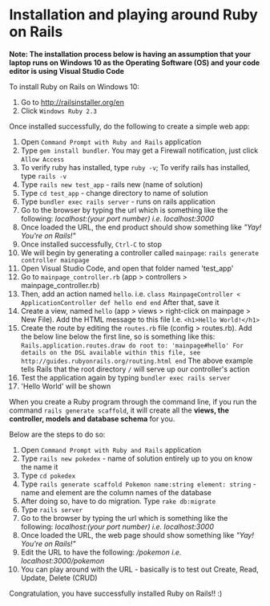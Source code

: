 # Installation and playing around Ruby on Rails 

**Note: The installation process below is having an assumption that your laptop runs on Windows 10 as the Operating Software (OS) and your code editor is using Visual Studio Code**

To install Ruby on Rails on Windows 10:
1. Go to http://railsinstaller.org/en
2. Click `Windows Ruby 2.3`

Once installed successfully, do the following to create a simple web app:
1. Open `Command Prompt with Ruby and Rails` application
2. Type `gem install bundler`. You may get a Firewall notification, just click `Allow Access`
3. To verify ruby has installed, type `ruby -v`; To verify rails has installed, type `rails -v` 
4. Type `rails new test_app` - rails new (name of solution)
5. Type `cd test_app` - change directory to name of solution
6. Type `bundler exec rails server` - runs on rails application
7. Go to the browser by typing the url which is something like the following: *localhost:(your port number) i.e. localhost:3000*
8. Once loaded the URL, the end product should show something like *"Yay! You're on Rails!"*
9. Once installed successfully, `Ctrl-C` to stop
10. We will begin by generating a controller called `mainpage`: `rails generate controller mainpage`
11. Open Visual Studio Code, and open that folder named 'test_app'
12. Go to `mainpage_controller.rb` (app > controllers > mainpage_controller.rb)
13. Then, add an action named `hello`. 
i.e. `class MainpageController < ApplicationController
        def hello
        end
    end`
After that, save it
14. Create a view, named `hello` (app > views > right-click on mainpage > New File). Add the HTML message to this file
I.e. `<h1>Hello World!</h1>`
15. Create the route by editing the `routes.rb` file (config > routes.rb). Add the below line below the first line, so is something like this:
`Rails.application.routes.draw do
  root to: 'mainpage#hello'
  For details on the DSL available within this file, see http://guides.rubyonrails.org/routing.html
end`
The above example tells Rails that the root directory `/` will serve up our controller's action
16. Test the application again by typing `bundler exec rails server`
17. 'Hello World' will be shown

When you create a Ruby program through the command line, if you run the command `rails generate scaffold`, it will create all the **views, the controller, models and database schema** for you. 

Below are the steps to do so:
1. Open `Command Prompt with Ruby and Rails` application
2. Type `rails new pokedex` - name of solution entirely up to you on know the name it
3. Type `cd pokedex`
4. Type `rails generate scaffold Pokemon name:string element: string` - name and element are the column names of the database
5. After doing so, have to do migration. Type `rake db:migrate`
6. Type `rails server`
7. Go to the browser by typing the url which is something like the following: *localhost:(your port number) i.e. localhost:3000*
8. Once loaded the URL, the web page should show something like *"Yay! You're on Rails!"*
9. Edit the URL to have the following: */pokemon i.e. localhost:3000/pokemon*
10. You can play around with the URL - basically is to test out Create, Read, Update, Delete (CRUD)

Congratulation, you have successfully installed Ruby on Rails!! :)
